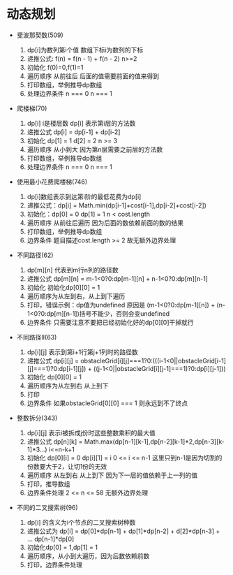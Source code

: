 # 动态规划

- 斐波那契数(509)
    1. dp[i]为数列第i个值 数组下标i为数列的下标
    2. 递推公式: f(n) = f(n - 1) + f(n - 2) n>=2
    3. 初始化 f(0)=0,f(1)=1
    4. 遍历顺序 从前往后 后面的值需要前面的值来得到
    5. 打印数组，举例推导dp数组
    6. 处理边界条件  n === 0  n === 1



- 爬楼梯(70)
    1. dp[i] i是楼层数  dp[i] 表示第i层的方法数
    2. 递推公式 dp[i] = dp[i-1] + dp[i-2]
    3. 初始化 dp[1] = 1 d[2] = 2   n >= 3
    4. 遍历顺序 从小到大 因为第n层需要之前层的方法数
    5. 打印数组，举例推导dp数组
    6. 处理边界条件  n === 0 n === 1


- 使用最小花费爬楼梯(746)
    1. dp[i]数组表示到达第i阶的最低花费为dp[i]
    2. 递推公式：dp[i] = Math.min(dp[i-1]+cost[i-1],dp[i-2]+cost[i-2])
    3. 初始化：dp[0] = 0 dp[1] = 1   n < cost.length
    4. 遍历顺序 从前往后遍历 因为后面的数依赖前面的数的结果
    5. 打印数组，举例推导dp数组
    6. 边界条件 题目描述cost.length >= 2 故无额外边界处理

- 不同路径(62)
    1. dp[m][n] 代表到m行n列的路径数
    2. 递推公式 dp[m][n] = m-1<0?0:dp[m-1][n] + n-1<0?0:dp[m][n-1]
    3. 初始化 初始化dp[0][0] = 1
    4. 遍历顺序为从左到右，从上到下遍历
    5. 打印，错误示例：dp值为undefined 原因是 (m-1<0?0:dp[m-1][n]) + (n-1<0?0:dp[m][n-1])括号不能少，否则会变undefined
    6. 边界条件 只需要注意不要把已经初始化好的dp[0][0]干掉就行

- 不同路径II(63)
    1. dp[i][j] 表示到第i+1行第j+1列时的路径数
    2. 递推公式 dp[i][j] = obstacleGrid[i][j]===1?0:(((i-1<0||obstacleGrid[i-1][j]===1)?0:dp[i-1][j]) + ((j-1<0||obstacleGrid[i][j-1]===1)?0:dp[i][j-1]))
    3. 初始化 dp[0][0] = 1 
    4. 遍历顺序为从左到右 从上到下
    5. 打印
    6. 边界条件 如果obstacleGrid[0][0] === 1 则永远到不了终点

- 整数拆分(343)
    1. dp[i][j] 表示i被拆成j份时这些整数乘积的最大值
    2. 递推公式 dp[n][k] = Math.max(dp[n-1][k-1],dp[n-2][k-1]*2,dp[n-3][k-1]*3...) i<=n-k+1
    3. 初始化 dp[0][i] = 0 dp[i][1] = i 0 <= i <= n-1  这里只到n-1是因为切割的份数要大于2，让切1份的无效
    4. 遍历顺序 从左到右 从上到下 因为下一层的值依赖于上一列的值
    5. 打印，推导数组
    6. 边界条件处理 2 <= n <= 58 无额外边界处理

- 不同的⼆叉搜索树(96)
    1. dp[i] 的含义为i个节点的二叉搜索树种数
    2. 递推公式为 dp[i] = dp[0]*dp[n-1] + dp[1]*dp[n-2] + d[2]*dp[n-3] + ... dp[n-1]*dp[0]
    3. 初始化dp[0] = 1,dp[1] = 1
    4. 遍历顺序，从小到大遍历，因为后数依赖前数
    5. 打印，边界条件处理
    